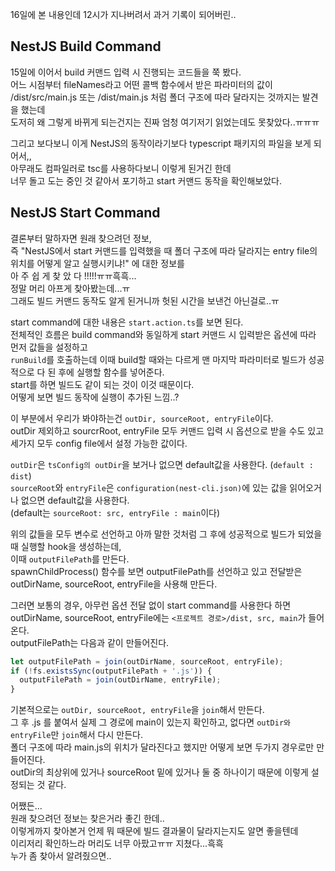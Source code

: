 16일에 본 내용인데 12시가 지나버려서 과거 기록이 되어버린..

## NestJS Build Command
15일에 이어서 build 커맨드 입력 시 진행되는 코드들을 쭉 봤다.<br />
어느 시점부터 fileNames라고 어떤 콜백 함수에서 받은 파라미터의 값이<br />
/dist/src/main.js 또는 /dist/main.js 처럼 폴더 구조에 따라 달라지는 것까지는 발견을 했는데<br />
도저히 왜 그렇게 바뀌게 되는건지는 진짜 엄청 여기저기 읽었는데도 못찾았다..ㅠㅠㅠ<br />

그리고 보다보니 이게 NestJS의 동작이라기보다 typescript 패키지의 파일을 보게 되어서,,<br />
아무래도 컴파일러로 tsc를 사용하다보니 이렇게 된거긴 한데<br />
너무 돌고 도는 중인 것 같아서 포기하고 start 커맨드 동작을 확인해보았다.

## NestJS Start Command
결론부터 말하자면 원래 찾으려던 정보,<br />
즉 "NestJS에서 start 커맨드를 입력했을 때 폴더 구조에 따라 달라지는 entry file의 위치를 어떻게 알고 실행시키냐!" 에 대한 정보를<br />
아 주 쉽 게 찾 았 다 !!!!!ㅠㅠ흑흑...<br />
정말 머리 아프게 찾아봤는데...ㅠ<br />
그래도 빌드 커맨드 동작도 알게 된거니까 헛된 시간을 보낸건 아닌걸로..ㅠ<br />

start command에 대한 내용은 `start.action.ts`를 보면 된다.<br />
전체적인 흐름은 build command와 동일하게 start 커맨드 시 입력받은 옵션에 따라 먼저 값들을 설정하고<br />
`runBuild`를 호출하는데 이때 build할 때와는 다르게 맨 마지막 파라미터로 빌드가 성공적으로 다 된 후에 실행할 함수를 넣어준다.<br />
start를 하면 빌드도 같이 되는 것이 이것 때문이다.<br />
어떻게 보면 빌드 동작에 실행이 추가된 느낌..?

이 부분에서 우리가 봐야하는건 `outDir, sourceRoot, entryFile`이다.<br />
outDir 제외하고 sourcrRoot, entryFile 모두 커맨드 입력 시 옵션으로 받을 수도 있고<br />
세가지 모두 config file에서 설정 가능한 값이다.<br />

`outDir`은 `tsConfig의 outDir`을 보거나 없으면 default값을 사용한다. (`default : dist`)<br />
`sourceRoot`와 `entryFile`은 `configuration(nest-cli.json)`에 있는 값을 읽어오거나 없으면 default값을 사용한다.<br />
(default는 `sourceRoot: src, entryFile : main`이다)<br />

위의 값들을 모두 변수로 선언하고 아까 말한 것처럼 그 후에 성공적으로 빌드가 되었을 때 실행할 hook을 생성하는데,<br /> 
이때 `outputFilePath`를 만든다.<br />
spawnChildProcess() 함수를 보면 outputFilePath를 선언하고 있고 전달받은 outDirName, sourceRoot, entryFile을 사용해 만든다.<br />

그러면 보통의 경우, 아무런 옵션 전달 없이 start command를 사용한다 하면<br />
outDirName, sourceRoot, entryFile에는 `<프로젝트 경로>/dist, src, main`가 들어온다.<br />
outputFilePath는 다음과 같이 만들어진다.
```js
let outputFilePath = join(outDirName, sourceRoot, entryFile);
if (!fs.existsSync(outputFilePath + '.js')) {
  outputFilePath = join(outDirName, entryFile);
}
```

기본적으로는 `outDir, sourceRoot, entryFile`을 `join`해서 만든다.<br />
그 후 .js 를 붙여서 실제 그 경로에 main이 있는지 확인하고, 없다면 `outDir와 entryFile`만 `join`해서 다시 만든다.<br />
폴더 구조에 따라 main.js의 위치가 달라진다고 했지만 어떻게 보면 두가지 경우로만 만들어진다.<br />
outDir의 최상위에 있거나 sourceRoot 밑에 있거나 둘 중 하나이기 때문에 이렇게 설정되는 것 같다.<br />

어쨌든...<br />
원래 찾으려던 정보는 찾은거라 좋긴 한데..<br />
이렇게까지 찾아본거 언제 뭐 때문에 빌드 결과물이 달라지는지도 알면 좋을텐데<br />
이리저리 확인하느라 머리도 너무 아팠고ㅠㅠ 지쳤다...흑흑<br />
누가 좀 찾아서 알려줬으면..

